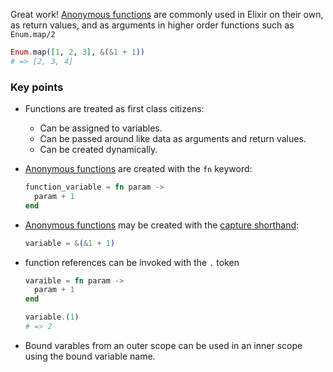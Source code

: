 Great work! [Anonymous functions][anon-fns] are commonly used in Elixir on their own, as return values, and as arguments in higher order functions such as `Enum.map/2`

```elixir
Enum.map([1, 2, 3], &(&1 + 1))
# => [2, 3, 4]
```

### Key points

- Functions are treated as first class citizens:
  - Can be assigned to variables.
  - Can be passed around like data as arguments and return values.
  - Can be created dynamically.
- [Anonymous functions][anon-fns] are created with the `fn` keyword:

  ```elixir
  function_variable = fn param ->
    param + 1
  end
  ```

- [Anonymous functions][anon-fns] may be created with the [capture shorthand][capture]:

  ```elixir
  variable = &(&1 + 1)
  ```

- function references can be invoked with the `.` token

  ```elixir
  varaible = fn param ->
    param + 1
  end

  variable.(1)
  # => 2
  ```

- Bound varables from an outer scope can be used in an inner scope using the bound variable name.

[anon-fns]: https://elixir-lang.org/getting-started/basic-types.html#anonymous-functions
[capture]: https://dockyard.com/blog/2016/08/05/understand-capture-operator-in-elixir
